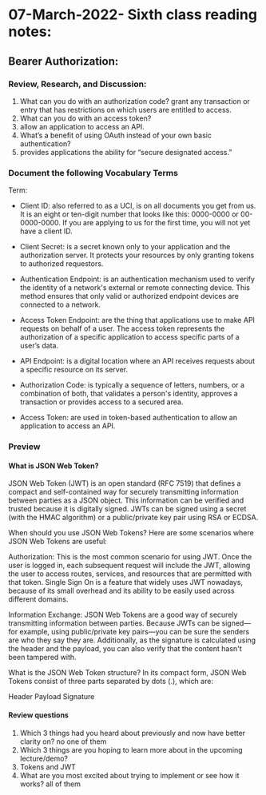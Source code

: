 # 07-March-2022- Sixth class reading notes:

## Bearer Authorization:

### Review, Research, and Discussion:

1. What can you do with an authorization code?
   grant any transaction or entry that has restrictions on which users are entitled to access.
2. What can you do with an access token?
3. allow an application to access an API.
4. What’s a benefit of using OAuth instead of your own basic authentication?
5. provides applications the ability for “secure designated access.”

### Document the following Vocabulary Terms
Term: 
- Client ID: also referred to as a UCI, is on all documents you get from us. It is an eight or ten-digit number that looks like this: 0000-0000 or 00-0000-0000. If you are applying to us for the first time, you will not yet have a client ID.
  
- Client Secret: is a secret known only to your application and the authorization server. It protects your resources by only granting tokens to authorized requestors. 
  
- Authentication Endpoint:  is an authentication mechanism used to verify the identity of a network's external or remote connecting device. This method ensures that only valid or authorized endpoint devices are connected to a network.
  
- Access Token Endpoint: are the thing that applications use to make API requests on behalf of a user. The access token represents the authorization of a specific application to access specific parts of a user’s data.
  
- API Endpoint: is a digital location where an API receives requests about a specific resource on its server. 
  
- Authorization Code:  is typically a sequence of letters, numbers, or a combination of both, that validates a person's identity, approves a transaction or provides access to a secured area.
  
- Access Token: are used in token-based authentication to allow an application to access an API.

### Preview

#### What is JSON Web Token?
JSON Web Token (JWT) is an open standard (RFC 7519) that defines a compact and self-contained way for securely transmitting information between parties as a JSON object. This information can be verified and trusted because it is digitally signed. JWTs can be signed using a secret (with the HMAC algorithm) or a public/private key pair using RSA or ECDSA.

When should you use JSON Web Tokens?
Here are some scenarios where JSON Web Tokens are useful:

Authorization: This is the most common scenario for using JWT. Once the user is logged in, each subsequent request will include the JWT, allowing the user to access routes, services, and resources that are permitted with that token. Single Sign On is a feature that widely uses JWT nowadays, because of its small overhead and its ability to be easily used across different domains.

Information Exchange: JSON Web Tokens are a good way of securely transmitting information between parties. Because JWTs can be signed—for example, using public/private key pairs—you can be sure the senders are who they say they are. Additionally, as the signature is calculated using the header and the payload, you can also verify that the content hasn't been tampered with.

What is the JSON Web Token structure?
In its compact form, JSON Web Tokens consist of three parts separated by dots (.), which are:

Header
Payload
Signature

#### Review questions
1. Which 3 things had you heard about previously and now have better clarity on? no one of them
2. Which 3 things are you hoping to learn more about in the upcoming lecture/demo?
3. Tokens and JWT
4. What are you most excited about trying to implement or see how it works? all of them